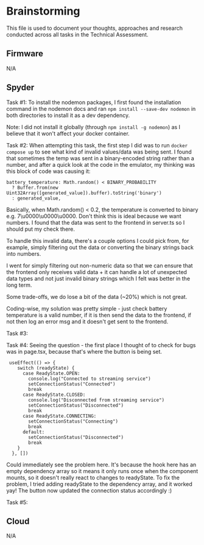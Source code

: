 # Brainstorming

This file is used to document your thoughts, approaches and research conducted across all tasks in the Technical Assessment.

## Firmware
N/A 

## Spyder
Task #1: 
To install the nodemon packages, I first found the installation command in the nodemon docs and ran `npm install --save-dev nodemon` in both directories to install it as a dev dependency. 

Note: I did not install it globally (through `npm install -g nodemon`) as I believe that it won't affect your docker container. 

Task #2: 
When attempting this task, the first step I did was to run `docker compose up` to see what kind of invalid values/data was being sent. I found that sometimes the temp was sent in a binary-encoded string rather than a number, and after a quick look at the code in the emulator, my thinking was this block of code was causing it:

```
battery_temperature: Math.random() < BINARY_PROBABILITY 
  ? Buffer.from(new Uint32Array([generated_value]).buffer).toString('binary')
  : generated_value,
```

Basically, when Math.random() < 0.2, the temperature is converted to binary e.g. 7\u0000\u0000\u0000. Don't think this is ideal because we want numbers. I found that the data was sent to the frontend in server.ts so I should put my check there.

To handle this invalid data, there's a couple options I could pick from, for example, simply filtering out the data or converting the binary strings back into numbers.

I went for simply filtering out non-numeric data so that we can ensure that the frontend only receives valid data + it can handle a lot of unexpected data types and not just invalid binary strings which I felt was better in the long term. 

Some trade-offs, we do lose a bit of the data (~20%) which is not great. 

Coding-wise, my solution was pretty simple - just check battery temperature is a valid number, if it is then send the data to the frontend, if not then log an error msg and it doesn't get sent to the frontend.

Task #3:

Task #4:
Seeing the question - the first place I thought of to check for bugs was in page.tsx, because that's where the button is being set. 

```
 useEffect(() => {
    switch (readyState) {
      case ReadyState.OPEN:
        console.log("Connected to streaming service")
        setConnectionStatus("Connected")
        break
      case ReadyState.CLOSED:
        console.log("Disconnected from streaming service")
        setConnectionStatus("Disconnected")
        break
      case ReadyState.CONNECTING:
        setConnectionStatus("Connecting")
        break
      default:
        setConnectionStatus("Disconnected")
        break
    }
  }, [])
```

Could immediately see the problem here. It's because the hook here has an empty dependency array so it means it only runs once when the component mounts, so it doesn't really react to changes to readyState. To fix the problem, I tried adding readyState to the dependency array, and it worked yay! The button now updated the connection status accordingly :) 

Task #5: 

## Cloud
N/A